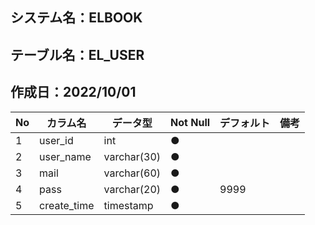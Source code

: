 ## システム名：ELBOOK
## テーブル名：EL_USER
## 作成日：2022/10/01


| No   |     カラム名     |   データ型  | Not Null| デフォルト|備考 |
| ---  | -------------- | --------- | --------| ------ |--- |
| 1    |user_id         |    int    | ●       |    |    |
| 2    |user_name       |varchar(30)| ●       |    |    |
| 3    |mail            |varchar(60)| ●       |    |    |
| 4    |pass            |varchar(20)| ●       |   9999 |    |
| 5    |create_time     | timestamp | ●       |    |    |
